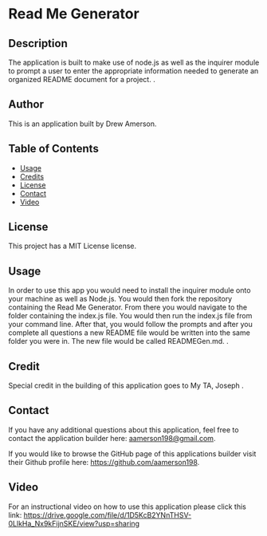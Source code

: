 # Read Me Generator

## Description

The application is built to make use of node.js as well as the inquirer module to prompt a user to enter the appropriate information needed to generate an organized README document for a project. .

## Author

This is an application built by Drew Amerson.

## Table of Contents

- [Usage](#usage)
- [Credits](#credits)
- [License](#license)
- [Contact](#contact)
- [Video](#video)

## License

This project has a MIT License license.

## Usage

In order to use this app you would need to install the inquirer module onto your machine as well as Node.js. You would then fork the repository containing the Read Me Generator. From there you would navigate to the folder containing the index.js file. You would then run the index.js file from your command line. After that, you would follow the prompts and after you complete all questions a new README file would be written into the same folder you were in. The new file would be called READMEGen.md. .

## Credit

Special credit in the building of this application goes to My TA, Joseph .

## Contact

If you have any additional questions about this application, feel free to contact the application builder here: aamerson198@gmail.com.

If you would like to browse the GitHub page of this applications builder visit their Github profile here: https://github.com/aamerson198.

## Video

For an instructional video on how to use this application please click this link:
https://drive.google.com/file/d/1D5KcB2YNnTHSV-0LlkHa_Nx9kFijnSKE/view?usp=sharing

